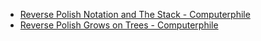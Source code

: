 - [Reverse Polish Notation and The Stack - Computerphile](https://youtu.be/7ha78yWRDlE)
- [Reverse Polish Grows on Trees - Computerphile](https://youtu.be/TrfcJCulsF4)
